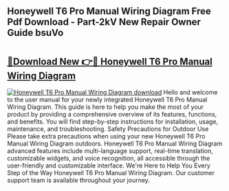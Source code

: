 ## Honeywell T6 Pro Manual Wiring Diagram Free Pdf Download - Part-2kV New Repair Owner Guide bsuVo

# <h2><a href="http://dfn3cn9.blite.top/?on=Honeywell+T6+Pro+Manual+Wiring+Diagram">🔗Download New 👉🔴 Honeywell T6 Pro Manual Wiring Diagram</a></h2>

[![Honeywell T6 Pro Manual Wiring Diagram download](https://i.imgur.com/lujVjoI.png)](http://dfn3cn9.blite.top/?on=Honeywell+T6+Pro+Manual+Wiring+Diagram)
Hello and welcome to the user manual for your newly integrated Honeywell T6 Pro Manual Wiring Diagram. This guide is here to help you make the most of your product by providing a comprehensive overview of its features, functions, and benefits. You will find step-by-step instructions for installation, usage, maintenance, and troubleshooting. Safety Precautions for Outdoor Use Please take extra precautions when using your new Honeywell T6 Pro Manual Wiring Diagram outdoors. Honeywell T6 Pro Manual Wiring Diagram advanced features include multi-language support, real-time translation, customizable widgets, and voice recognition, all accessible through the user-friendly and customizable interface. We're Here to Help You Every Step of the Way Honeywell T6 Pro Manual Wiring Diagram. Our customer support team is available throughout your journey.
